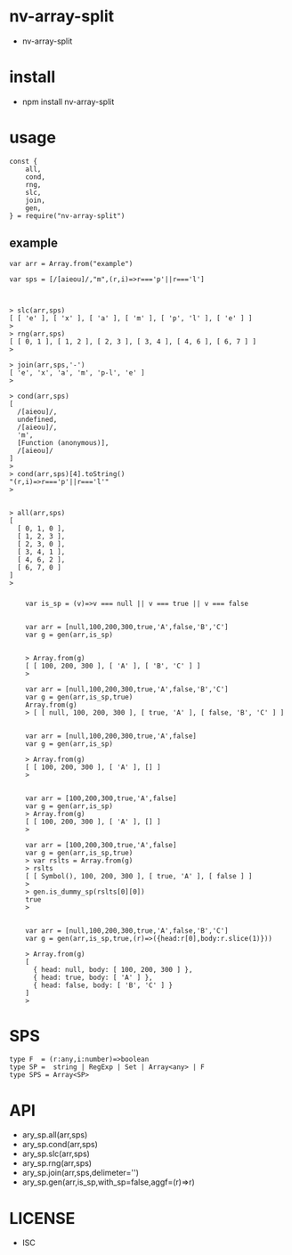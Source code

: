 nv-array-split
============
- nv-array-split 


install
=======
- npm install nv-array-split 

usage
=====

    const {
        all,
        cond,
        rng,
        slc,
        join,
        gen,
    } = require("nv-array-split")

    
example
-------


    var arr = Array.from("example")

    var sps = [/[aieou]/,"m",(r,i)=>r==='p'||r==='l']



    > slc(arr,sps)
    [ [ 'e' ], [ 'x' ], [ 'a' ], [ 'm' ], [ 'p', 'l' ], [ 'e' ] ]
    >
    > rng(arr,sps)
    [ [ 0, 1 ], [ 1, 2 ], [ 2, 3 ], [ 3, 4 ], [ 4, 6 ], [ 6, 7 ] ]
    >

    > join(arr,sps,'-')
    [ 'e', 'x', 'a', 'm', 'p-l', 'e' ]
    >

    > cond(arr,sps)
    [
      /[aieou]/,
      undefined,
      /[aieou]/,
      'm',
      [Function (anonymous)],
      /[aieou]/
    ]
    >
    > cond(arr,sps)[4].toString()
    "(r,i)=>r==='p'||r==='l'"
    >


    > all(arr,sps)
    [
      [ 0, 1, 0 ],
      [ 1, 2, 3 ],
      [ 2, 3, 0 ],
      [ 3, 4, 1 ],
      [ 4, 6, 2 ],
      [ 6, 7, 0 ]
    ]
    >

###

        var is_sp = (v)=>v === null || v === true || v === false


        var arr = [null,100,200,300,true,'A',false,'B','C']
        var g = gen(arr,is_sp)


        > Array.from(g)
        [ [ 100, 200, 300 ], [ 'A' ], [ 'B', 'C' ] ]
        >

        var arr = [null,100,200,300,true,'A',false,'B','C']
        var g = gen(arr,is_sp,true)
        Array.from(g)
        > [ [ null, 100, 200, 300 ], [ true, 'A' ], [ false, 'B', 'C' ] ]


        var arr = [null,100,200,300,true,'A',false]
        var g = gen(arr,is_sp)

        > Array.from(g)
        [ [ 100, 200, 300 ], [ 'A' ], [] ]
        >


        var arr = [100,200,300,true,'A',false]
        var g = gen(arr,is_sp)
        > Array.from(g)
        [ [ 100, 200, 300 ], [ 'A' ], [] ]
        >

        var arr = [100,200,300,true,'A',false]
        var g = gen(arr,is_sp,true)
        > var rslts = Array.from(g)
        > rslts
        [ [ Symbol(), 100, 200, 300 ], [ true, 'A' ], [ false ] ]
        >
        > gen.is_dummy_sp(rslts[0][0])
        true
        >


        var arr = [null,100,200,300,true,'A',false,'B','C']
        var g = gen(arr,is_sp,true,(r)=>({head:r[0],body:r.slice(1)}))

        > Array.from(g)
        [
          { head: null, body: [ 100, 200, 300 ] },
          { head: true, body: [ 'A' ] },
          { head: false, body: [ 'B', 'C' ] }
        ]
        >



SPS
====
    type F  = (r:any,i:number)=>boolean
    type SP =  string | RegExp | Set | Array<any> | F
    type SPS = Array<SP>

API
====

- ary\_sp.all(arr,sps)
- ary\_sp.cond(arr,sps)
- ary\_sp.slc(arr,sps)
- ary\_sp.rng(arr,sps)
- ary\_sp.join(arr,sps,delimeter='')
- ary\_sp.gen(arr,is\_sp,with\_sp=false,aggf=(r)=\>r)

LICENSE
=======
- ISC 
